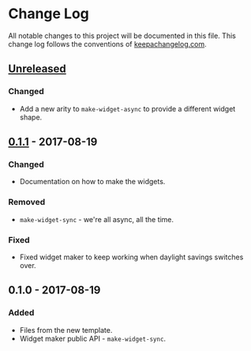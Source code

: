 # Change Log
All notable changes to this project will be documented in this file. This change log follows the conventions of [keepachangelog.com](http://keepachangelog.com/).

## [Unreleased]
### Changed
- Add a new arity to `make-widget-async` to provide a different widget shape.

## [0.1.1] - 2017-08-19
### Changed
- Documentation on how to make the widgets.

### Removed
- `make-widget-sync` - we're all async, all the time.

### Fixed
- Fixed widget maker to keep working when daylight savings switches over.

## 0.1.0 - 2017-08-19
### Added
- Files from the new template.
- Widget maker public API - `make-widget-sync`.

[Unreleased]: https://github.com/your-name/searcher/compare/0.1.1...HEAD
[0.1.1]: https://github.com/your-name/searcher/compare/0.1.0...0.1.1
